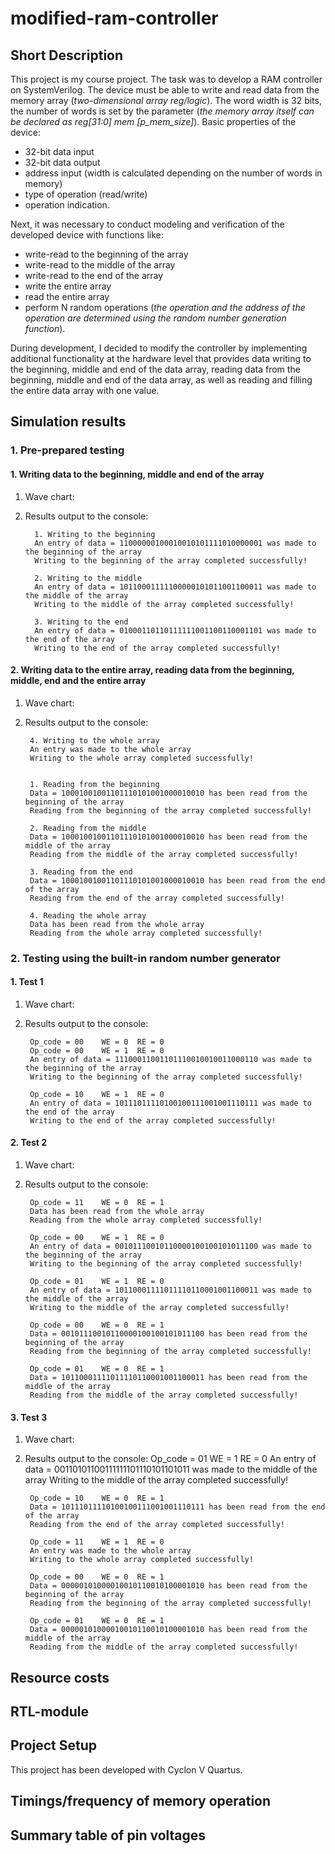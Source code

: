 # modified-ram-controller

## Short Description
This project is my course project. The task was to develop a RAM controller on SystemVerilog. The device must be able to write and read data from the memory array (*two-dimensional array reg/logic*). The word width is 32 bits, the number of words is set by the parameter (*the memory array itself can be declared as reg[31:0] mem [p_mem_size]*). 
Basic properties of the device:
+ 32-bit data input
+	32-bit data output
+	address input (width is calculated depending on the number of words in memory)
+	type of operation (read/write)
+	operation indication.

Next, it was necessary to conduct modeling and verification of the developed device with functions like:
+ write-read to the beginning of the array
+	write-read to the middle of the array
+	write-read to the end of the array
+	write the entire array
+	read the entire array
+	perform N random operations (*the operation and the address of the operation are determined using the random number generation function*).

During development, I decided to modify the controller by implementing additional functionality at the hardware level that provides data writing to the beginning, middle and end of the data array, reading data from the beginning, middle and end of the data array, as well as reading and filling the entire data array with one value.

## Simulation results
### 1. Pre-prepared testing
####  1. Writing data to the beginning, middle and end of the array
1. Wave chart:

2. Results output to the console:
 
         
         1. Writing to the beginning
         An entry of data = 11000000100010010101111010000001 was made to the beginning of the array
         Writing to the beginning of the array completed successfully!
         
         2. Writing to the middle
         An entry of data = 10110001111100000101011001100011 was made to the middle of the array
         Writing to the middle of the array completed successfully! 
         
         3. Writing to the end
         An entry of data = 01000110110111111001100110001101 was made to the end of the array
         Writing to the end of the array completed successfully!
        
####  2. Writing data to the entire array, reading data from the beginning, middle, end and the entire array
1. Wave chart:

2. Results output to the console:
        
 
        4. Writing to the whole array
        An entry was made to the whole array
        Writing to the whole array completed successfully!
        
        
        1. Reading from the beginning
        Data = 10001001001101110101001000010010 has been read from the beginning of the array
        Reading from the beginning of the array completed successfully!
        
        2. Reading from the middle
        Data = 10001001001101110101001000010010 has been read from the middle of the array
        Reading from the middle of the array completed successfully!
        
        3. Reading from the end
        Data = 10001001001101110101001000010010 has been read from the end of the array
        Reading from the end of the array completed successfully!
        
        4. Reading the whole array
        Data has been read from the whole array
        Reading from the whole array completed successfully!
				
### 2. Testing using the built-in random number generator
####  1. Test 1
1. Wave chart:

2. Results output to the console:

        Op_code = 00 	WE = 0 	RE = 0
        Op_code = 00 	WE = 1 	RE = 0
        An entry of data = 11100011001101110010010011000110 was made to the beginning of the array
        Writing to the beginning of the array completed successfully!
        
        Op_code = 10 	WE = 1 	RE = 0
        An entry of data = 10111011110100100111001001110111 was made to the end of the array
        Writing to the end of the array completed successfully!
        
####  2. Test 2
1. Wave chart:

2. Results output to the console:

        Op_code = 11 	WE = 0 	RE = 1
        Data has been read from the whole array
        Reading from the whole array completed successfully!
        
        Op_code = 00 	WE = 1 	RE = 0
        An entry of data = 00101110010110000100100101011100 was made to the beginning of the array
        Writing to the beginning of the array completed successfully!
        
        Op_code = 01 	WE = 1 	RE = 0
        An entry of data = 10110001111011110110001001100011 was made to the middle of the array
        Writing to the middle of the array completed successfully!
        
        Op_code = 00 	WE = 0 	RE = 1
        Data = 00101110010110000100100101011100 has been read from the beginning of the array
        Reading from the beginning of the array completed successfully!
        
        Op_code = 01 	WE = 0 	RE = 1
        Data = 10110001111011110110001001100011 has been read from the middle of the array
        Reading from the middle of the array completed successfully!
        
####  3. Test 3
1. Wave chart:

2. Results output to the console:
        Op_code = 01 	WE = 1 	RE = 0
        An entry of data = 00110101100111111101110101101011 was made to the middle of the array
        Writing to the middle of the array completed successfully!
        
        Op_code = 10 	WE = 0 	RE = 1
        Data = 10111011110100100111001001110111 has been read from the end of the array
        Reading from the end of the array completed successfully!
        
        Op_code = 11 	WE = 1 	RE = 0
        An entry was made to the whole array
        Writing to the whole array completed successfully!
        
        Op_code = 00 	WE = 0 	RE = 1
        Data = 00000101000010010110010100001010 has been read from the beginning of the array
        Reading from the beginning of the array completed successfully!
        
        Op_code = 01 	WE = 0 	RE = 1
        Data = 00000101000010010110010100001010 has been read from the middle of the array
        Reading from the middle of the array completed successfully!

## Resource costs

## RTL-module

## Project Setup
This project has been developed with Cyclon V Quartus.

## Timings/frequency of memory operation

## Summary table of pin voltages






